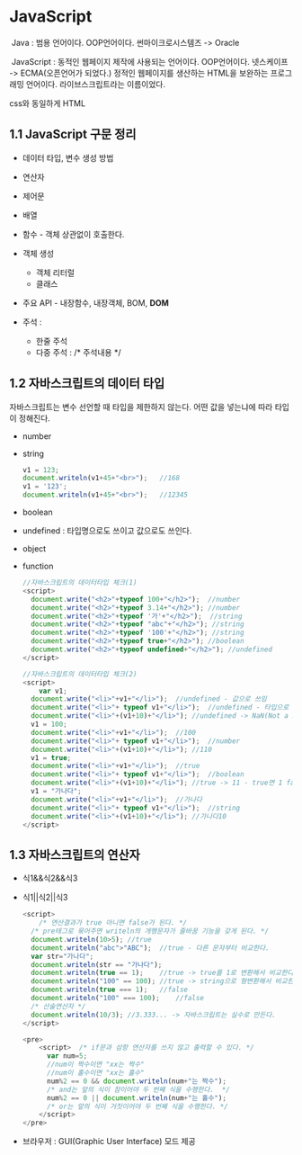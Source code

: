 # JavaScript

​	Java : 범용 언어이다. OOP언어이다. 썬마이크로시스템즈 -> Oracle

​	JavaScript : 동적인 웹페이지 제작에 사용되는 언어이다. OOP언어이다. 넷스케이프 -> ECMA(오픈언어가 되었다.)    정적인 웹페이지를 생산하는 HTML을 보완하는 프로그래밍 언어이다. 라이브스크립트라는 이름이었다.

css와 동일하게 HTML

## 1.1 JavaScript 구문 정리

- 데이터 타입, 변수 생성 방법
- 연산자
- 제어문
- 배열
- 함수 - 객체 상관없이 호출한다.
- 객체 생성
  - 객체 리터럴
  - 클래스
- 주요 API - 내장함수, 내장객체, BOM, **DOM**

- 주석 : 
  - 한줄 주석 
  - 다중 주석 : /* 주석내용 */

## 1.2 자바스크립트의 데이터 타입

자바스크립트는 변수 선언할 때 타입을 제한하지 않는다. 어떤 값을 넣는냐에 따라 타입이 정해진다.

- number

- string 

  ```javascript
  v1 = 123;
  document.writeln(v1+45+"<br>");	//168
  v1 = '123';
  document.writeln(v1+45+"<br>");	//12345
  ```

- boolean

- undefined : 타입명으로도 쓰이고 값으로도 쓰인다.

- object

- function

  ```javascript
  //자바스크립트의 데이터타입 체크(1)
  <script>
  	document.write("<h2>"+typeof 100+"</h2>");	//number
  	document.write("<h2>"+typeof 3.14+"</h2>");	//number
  	document.write("<h2>"+typeof '가'+"</h2>");	//string
  	document.write("<h2>"+typeof "abc"+"</h2>"); //string
  	document.write("<h2>"+typeof '100'+"</h2>"); //string
  	document.write("<h2>"+typeof true+"</h2>"); //boolean
  	document.write("<h2>"+typeof undefined+"</h2>"); //undefined
  </script>
  
  //자바스크립트의 데이터타입 체크(2)
  <script>
      var v1;
  	document.write("<li>"+v1+"</li>");	//undefined - 값으로 쓰임
  	document.write("<li>"+ typeof v1+"</li>");	//undefined - 타입으로 쓰임
  	document.write("<li>"+(v1+10)+"</li>");	//undefined -> NaN(Not a Number)이 나온다!!
  	v1 = 100;
  	document.write("<li>"+v1+"</li>");	//100
  	document.write("<li>"+ typeof v1+"</li>");	//number
  	document.write("<li>"+(v1+10)+"</li>");	//110
  	v1 = true;
  	document.write("<li>"+v1+"</li>");	//true
  	document.write("<li>"+ typeof v1+"</li>");	//boolean
  	document.write("<li>"+(v1+10)+"</li>");	//true -> 11 - true면 1 false면 0으로 바뀐다.
  	v1 = "가나다";
  	document.write("<li>"+v1+"</li>");	//가나다
  	document.write("<li>"+ typeof v1+"</li>");	//string
  	document.write("<li>"+(v1+10)+"</li>");	//가나다10
  </script>
  ```

## 1.3 자바스크립트의 연산자

* 식1&&식2&&식3

* 식1||식2||식3

  ``` javascript
  <script>
      /* 연산결과가 true 아니면 false가 된다. */ 
  	/* pre태그로 묶어주면 writeln의 개행문자가 줄바꿈 기능을 갖게 된다. */
  	document.writeln(10>5);	//true	
  	document.writeln("abc">"ABC");	//true - 다른 문자부터 비교한다.
  	var str="가나다";
  	document.writeln(str == "가나다");
  	document.writeln(true == 1);	//true -> true를 1로 변환해서 비교한다.
  	document.writeln("100" == 100);	//true -> string으로 형변환해서 비교한다.
  	document.writeln(true === 1);	//false
  	document.writeln("100" === 100);	//false
  	/* 산술연산자 */
  	document.writeln(10/3);	//3.333... -> 자바스크립트는 실수로 만든다.
  </script>
  
  <pre>
      <script>	/* if문과 삼항 연산자를 쓰지 않고 출력할 수 있다. */
      	var num=5;
  		//num이 짝수이면 "xx는 짝수"
  		//num이 홀수이면 "xx는 홀수"
  		num%2 == 0 && document.writeln(num+"는 짝수");	
  		/* and는 앞의 식이 참이어야 두 번째 식을 수행한다.  */
  		num%2 == 0 || document.writeln(num+"는 홀수");	
  		/* or는 앞의 식이 거짓이어야 두 번째 식을 수행한다. */	
      </script>
  </pre>
  ```

  

* 브라우저 : GUI(Graphic User Interface) 모드 제공



